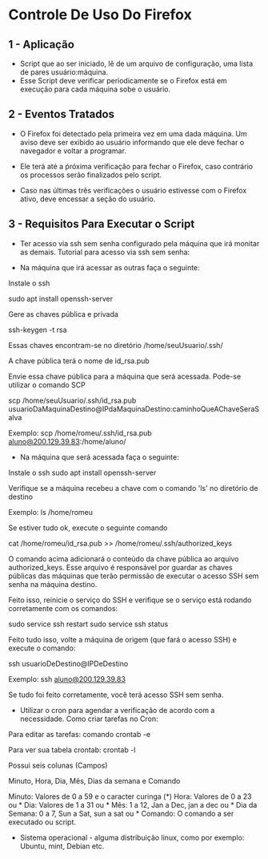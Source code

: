 # Controle De Uso Do Firefox
## 1 - Aplicação
* Script que ao ser iniciado, lê de um arquivo de configuração, uma lista de pares usuário:máquina.
* Esse Script deve verificar periodicamente se o Firefox está em execução para cada máquina sobe o usuário.

## 2 - Eventos Tratados

* O Firefox foi detectado pela primeira vez em uma dada máquina. Um aviso deve ser exibido ao usuário informando que ele deve fechar o navegador e voltar a programar.

* Ele terá até a ṕróxima verificação para fechar o Firefox, caso contrário os processos serão finalizados pelo script.

* Caso nas últimas três verificações o usuário estivesse com o Firefox ativo, deve encessar a seção do usuário.

## 3 - Requisitos Para Executar o Script
* Ter acesso via ssh sem senha configurado pela máquina que irá monitar as demais.
Tutorial para acesso via ssh sem senha:

- Na máquina que irá acessar as outras faça o seguinte:


Instale o ssh

sudo apt install openssh-server

Gere as chaves pública e privada

ssh-keygen -t rsa

Essas chaves encontram-se no diretório /home/seuUsuario/.ssh/

A chave pública terá o nome de id_rsa.pub

Envie essa chave pública para a máquina que será acessada. Pode-se utilizar o comando SCP

scp /home/seuUsuario/.ssh/id_rsa.pub usuarioDaMaquinaDestino@IPdaMaquinaDestino:caminhoQueAChaveSeraSalva

Exemplo:
scp /home/romeu/.ssh/id_rsa.pub aluno@200.129.39.83:/home/aluno/


- Na máquina que será acessada faça o seguinte:

Instale o ssh
sudo apt install openssh-server

Verifique se a máquina recebeu a chave com o comando 'ls' no diretório de destino

Exemplo:
ls /home/romeu

Se estiver tudo ok, execute o seguinte comando

cat /home/romeu/id_rsa.pub >> /home/romeu/.ssh/authorized_keys

O comando acima adicionará o conteúdo da chave pública ao arquivo authorized_keys. Esse arquivo é responsável por guardar as chaves públicas das máquinas que terão permissão de executar o acesso SSH sem senha na máquina destino.


Feito isso, reinicie o serviço do SSH e verifique se o serviço está rodando corretamente com os comandos:

sudo service ssh restart
sudo service ssh status

Feito tudo isso, volte a máquina de origem (que fará o acesso SSH) e execute o comando:

ssh usuarioDeDestino@IPDeDestino

Exemplo:
ssh aluno@200.129.39.83

Se tudo foi feito corretamente, você terá acesso SSH sem senha.


* Utilizar o cron para agendar a verificação de acordo com a necessidade.
Como criar tarefas no Cron:

Para editar as tarefas: comando crontab -e

Para ver sua tabela crontab: crontab -l

Possui seis colunas (Campos)

Minuto, Hora, Dia, Mês, Dias da semana e Comando

Minuto: Valores de 0 a 59 e o caracter curinga (*)
Hora: Valores de 0 a 23 ou *
Dia: Valores de 1 a 31 ou *
Mês: 1 a 12, Jan a Dec, jan a dec ou *
Dia da Semana: 0 a 7, Sun a Sat, sun a sat ou *
Comando: O comando a ser executado ou script.


* Sistema operacional - alguma distribuição linux, como por exemplo: Ubuntu, mint, Debian etc.
